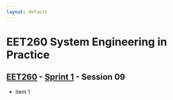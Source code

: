 ```yaml
---
layout: default
---
```


# EET260 System Engineering in Practice

## [EET260](../../) - [Sprint 1](../) - Session 09

- item 1
